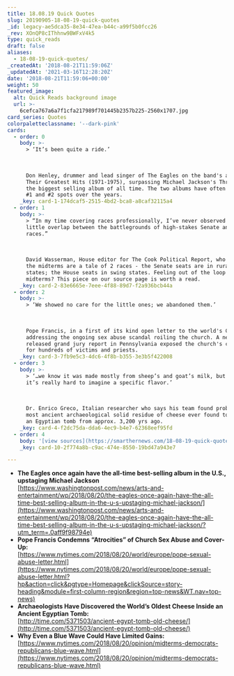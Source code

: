 ```yaml
---
title: 18.08.19 Quick Quotes
slug: 20190905-18-08-19-quick-quotes
_id: legacy-ae5dca35-8e34-47ea-b44c-a99f5b0fcc26
_rev: XOnQP8cIThhnw9BWFxV4k5
type: quick_reads
draft: false
aliases:
  - 18-08-19-quick-quotes/
_createdAt: '2018-08-21T11:59:06Z'
_updatedAt: '2021-03-16T12:28:20Z'
date: '2018-08-21T11:59:06+00:00'
weight: 50
featured_image:
  alt: Quick Reads background image
  url: >-
    6cefca767a6a7f1cfa217989f701445b2357b225-2560x1707.jpg
card_series: Quotes
colorpaletteclassname: '--dark-pink'
cards:
  - order: 0
    body: >-
      > ‘It’s been quite a ride.’  
        
        
        
      Don Henley, drummer and lead singer of The Eagles on the band's album,
      Their Greatest Hits (1971-1975), surpassing Michael Jackson's Thriller as
      the biggest selling album of all time. The two albums have often switched
      #1 and #2 spots over the years.
    _key: card-1-174dcaf5-2515-4bd2-bca8-a8caf32115a4
  - order: 1
    body: >-
      > “In my time covering races professionally, I’ve never observed this
      little overlap between the battlegrounds of high-stakes Senate and House
      races.”  
        
        
        
      David Wasserman, House editor for The Cook Political Report, who argues
      the midterms are a tale of 2 races - the Senate seats are in rural, red
      states; the House seats in swing states. Feeling out of the loop on the
      midterms? This piece on our source page is worth a read.
    _key: card-2-83e6665e-7eee-4f88-89d7-f2a936bcb44a
  - order: 2
    body: >-
      > ‘We showed no care for the little ones; we abandoned them.’  
        
        
        
      Pope Francis, in a first of its kind open letter to the world's Catholics,
      addressing the ongoing sex abuse scandal roiling the church. A newly
      released grand jury report in Pennsylvania exposed the church's coverup
      for hundreds of victims and priests.
    _key: card-3-7fb9e5c3-4dc6-4f8b-b355-3e3b5f422008
  - order: 3
    body: >-
      > ‘…we know it was made mostly from sheep’s and goat’s milk, but for me,
      it’s really hard to imagine a specific flavor.’  
        
        
        
      Dr. Enrico Greco, Italian researcher who says his team found probably the
      most ancient archaeological solid residue of cheese ever found to date in
      an Egyptian tomb from approx. 3,200 yrs ago.
    _key: card-4-f2dc75da-dda6-4ec9-b4e7-62368eef95fd
  - order: 4
    body: '[view sources](https://smarthernews.com/18-08-19-quick-quotes/)'
    _key: card-10-2f774a8b-c9ac-474e-8550-19bd47a943e7

---
```

* **The Eagles once again have the all-time best-selling album in the U.S., upstaging Michael Jackson**  
[https://www.washingtonpost.com/news/arts-and-entertainment/wp/2018/08/20/the-eagles-once-again-have-the-all-time-best-selling-album-in-the-u-s-upstaging-michael-jackson/](https://www.washingtonpost.com/news/arts-and-entertainment/wp/2018/08/20/the-eagles-once-again-have-the-all-time-best-selling-album-in-the-u-s-upstaging-michael-jackson/?utm_term=.0aff9f98794e)
* **Pope Francis Condemns “Atrocities” of Church Sex Abuse and Cover-Up:**  
[https://www.nytimes.com/2018/08/20/world/europe/pope-sexual-abuse-letter.html](https://www.nytimes.com/2018/08/20/world/europe/pope-sexual-abuse-letter.html?hp&action=click&pgtype=Homepage&clickSource=story-heading&module=first-column-region&region=top-news&WT.nav=top-news)
* **Archaeologists Have Discovered the World’s Oldest Cheese Inside an Ancient Egyptian Tomb:**  
[http://time.com/5371503/ancient-egypt-tomb-old-cheese/](http://time.com/5371503/ancient-egypt-tomb-old-cheese/)
* **Why Even a Blue Wave Could Have Limited Gains:**  
[https://www.nytimes.com/2018/08/20/opinion/midterms-democrats-republicans-blue-wave.html](https://www.nytimes.com/2018/08/20/opinion/midterms-democrats-republicans-blue-wave.html)